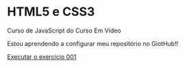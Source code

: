 # HTML5 e CSS3
 Curso de JavaScript do Curso Em Vídeo

Estou aprendendo a configurar meu repositório no GiotHub!!

<a href="https://jhonnathanoliv.github.io/HTMLCSS//exercicios/ex001/index.html">Executar o exercício 001</a>